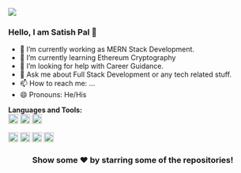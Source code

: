 ![](https://komarev.com/ghpvc/?username=satty02&label=PROFILE+VIEWS)
### Hello, I am Satish Pal 👋



- 🔭 I’m currently working as MERN Stack Development.
- 🌱 I’m currently learning Ethereum Cryptography
- 🤔 I’m looking for help with Career Guidance.
- 💬 Ask me about Full Stack Development or any tech related stuff.
- 📫 How to reach me: ...
- 😄 Pronouns: He/His

**Languages and Tools:**  
<code><img height="20" src="https://github.com/satty02/satty02/assets/85221760/231c8ebd-01ad-4e45-9057-6b74293c4247"></code>
<code><img height="20" src="https://github.com/satty02/satty02/assets/85221760/0785dc0b-c7d8-45cb-8fd7-a25495b3b6f6"></code>
<code><img height="20" src="https://github.com/satty02/satty02/assets/85221760/aaa83295-b81c-4b42-a379-adc718f8954c"></code>

<code><img height="20" src="https://github.com/satty02/satty02/assets/85221760/5970329e-d72e-47e2-b840-a660f835d8e4"></code>
<code><img height="20" src="https://github.com/satty02/satty02/assets/85221760/fa0c947f-b2c3-4953-a096-b422bfdc0fd2"></code>
<code><img height="20" src="https://github.com/satty02/satty02/assets/85221760/7c360209-4e35-47e9-8125-48ee089ab16f"></code>
<code><img height="20" src="https://github.com/satty02/satty02/assets/85221760/0f8a2549-be24-46a3-8a1b-206cf170bd56"></code>    


<div align="center">

### Show some ❤️ by starring some of the repositories!

</div>
